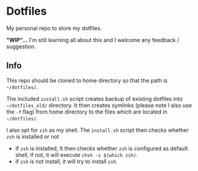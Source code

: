 # Dotfiles
My personal repo to store my dotfiles.

**"WIP"...**
I'm still learning all about this  and I welcome any feedback / suggestion.

## Info
This repo should be cloned to home directory so that the path is `~/dotfiles/`. 

The included `install.sh` script creates backup of existing dotfiles into `~/dotfiles_old/` directory. It then creates symlinks (please note I also use the `-f` flag) from home directory to the files which are located in `~/dotfiles/`.

I also opt for `zsh` as my shell. The `install.sh` script then checks whether `zsh` is installed or not

 - If `zsh` is installed, It then checks whether `zsh` is configured as default shell, if not, it will execute `chsh -s $(which zsh)`.
 - if `zsh` is not install, it will try to install `zsh`.
